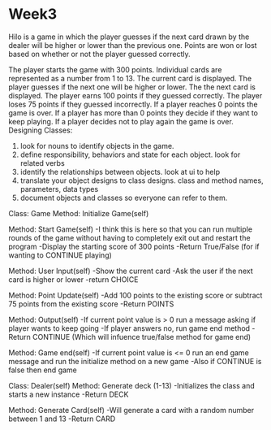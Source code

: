 # Week3
Hilo is a game in which the player guesses if the next card drawn by the dealer will be higher or lower than the previous one. Points are won or lost based on whether or not the player guessed correctly.

The player starts the game with 300 points.
Individual cards are represented as a number from 1 to 13.
The current card is displayed.
The player guesses if the next one will be higher or lower.
The the next card is displayed.
The player earns 100 points if they guessed correctly.
The player loses 75 points if they guessed incorrectly.
If a player reaches 0 points the game is over.
If a player has more than 0 points they decide if they want to keep playing.
If a player decides not to play again the game is over.
Designing Classes:
1. look for nouns to identify objects in the game.
2. define responsibility, behaviors and state for each object. look for related verbs
3. identify the relationships between objects. look at ui to help
4. translate your object designs to class designs. class and method names, parameters, data types
5. document objects and classes so everyone can refer to them.

Class: Game
Method: Initialize Game(self)

Method: Start Game(self)
-I think this is here so that you can run multiple rounds of the game without having to completely exit out and restart the program
-Display the starting score of 300 points
-Return True/False (for if wanting to CONTINUE playing)

Method: User Input(self)
-Show the current card
-Ask the user if the next card is higher or lower
-return CHOICE

Method: Point Update(self)
-Add 100 points to the existing score or subtract 75 points from the existing score
-Return POINTS

Method: Output(self)
-If current point value is > 0 run a message asking if player wants to keep going
-If player answers no, run game end method
-Return CONTINUE (Which will infuence true/false method for game end)

Method: Game end(self)
-If current point value is <= 0 run an end game message and run the initialize method on a new game
-Also if CONTINUE is false then end game


Class: Dealer(self)
Method: Generate deck (1-13)
-Initializes the class and starts a new instance
-Return DECK

Method: Generate Card(self)
-Will generate a card with a random number between 1 and 13
-Return CARD